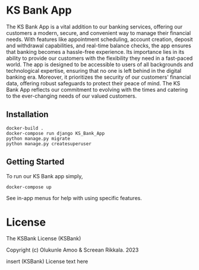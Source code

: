# KS Bank App 
The KS Bank App is a vital addition to our banking services, offering our customers a modern, secure, and convenient way to manage their financial needs. With features like appointment scheduling, account creation, 
deposit and withdrawal capabilities, and real-time balance checks, the app ensures that banking becomes a hassle-free experience. Its importance lies in its ability to provide our customers with the flexibility they 
need in a fast-paced world. The app is designed to be accessible to users of all backgrounds and technological expertise, ensuring that no one is left behind in the digital banking era. Moreover, it prioritizes the 
security of our customers' financial data, offering robust safeguards to protect their peace of mind. The KS Bank App reflects our commitment to evolving with the times and catering to the ever-changing needs of our 
valued customers.



## Installation
```KS Bank App
docker-build .
docker-compose run django KS_Bank_App
python manage.py migrate
python manage.py createsuperuser
```

## Getting Started
To run our KS Bank app simply,
```bash
docker-compose up
```
See in-app menus for help with using specific features.

# License
The KSBank License (KSBank)

Copyright (c) Olukunle Amoo & Screean Rikkala. 2023

insert (KSBank) License text here
